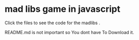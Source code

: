 # mad libs game in javascript
Click the files to see the code for the madlibs .

README.md  is not important so You dont have To Download it.

